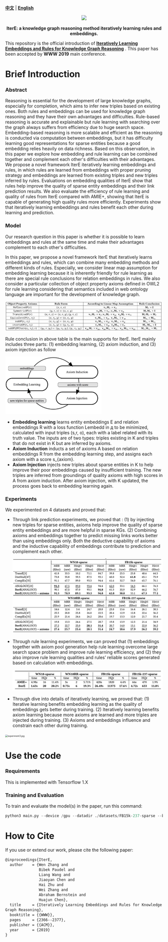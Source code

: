 [**中文**](https://github.com/wencolani/IterE/blob/master/README_CN.md) | [**English**](https://github.com/wencolani/IterE)

<p align="center">
    <a href="https://github.com/zjunlp/openue"> <img src="https://raw.githubusercontent.com/zjunlp/openue/master/docs/images/logo_zju_klab.png" width="400"/></a>
</p>

<p align="center">
  	<strong>IterE: a knowledge graph reasoning method iteratively learning rules and embeddings.</strong>
    </font>
</p>


This repository is the official introduction of **[Iteratively Learning Embeddings and Rules for Knowledge Graph Reasoning](https://dl.acm.org/doi/10.1145/3308558.3313612)** . This paper has been accepted by **WWW 2019** main conference. 


# Brief Introduction


### Abstract

Reasoning is essential for the development of large knowledge graphs, especially for completion, which aims to infer new triples based on existing ones. Both rules and embeddings can be used for knowledge graph reasoning and they have their own advantages and difficulties. Rule-based reasoning is accurate and explainable but rule learning with searching over the graph always suffers from efficiency due to huge search space. Embedding-based reasoning is more scalable and efficient as the reasoning is conducted via computation between embeddings, but it has difficulty learning good representations for sparse entities because a good embedding relies heavily on data richness. Based on this observation, in this paper we explore how embedding and rule learning can be combined together and complement each other's difficulties with their advantages. We propose a novel framework IterE iteratively learning embeddings and rules, in which rules are learned from embeddings with proper pruning strategy and embeddings are learned from existing triples and new triples inferred by rules. Evaluations on embedding qualities of IterE show that rules help improve the quality of sparse entity embeddings and their link prediction results. We also evaluate the efficiency of rule learning and quality of rules from IterE compared with AMIE+, showing that IterE is capable of generating high quality rules more efficiently. Experiments show that iteratively learning embeddings and rules benefit each other during learning and prediction.


### Model

Our research question in this paper is whether it is possible to learn embeddings and rules at the same time and make their advantages complement to each other's difficulties. 

In this paper, we propose a novel framework IterE that iteratively learns embeddings and rules, which can combine many embedding methods and different kinds of rules. Especially, we consider linear map assumption for embedding learning because it is inherently friendly for rule learning as there are special rule conclusions for relation embeddings in rules.  We also consider a particular collection of object property axioms defined in OWL2 for rule learning considering that semantics included in web ontology language are important for the development of knowledge graph.

<img src="figures/axioms.png" alt="axioms.png" style="zoom:100%;" />

Rule conclusion in above table is the main supports for IterE. IterE mainly includes three parts: (1) embedding learning, (2) axiom induction, and (3) axiom injection as follow  

<img src="./figures/IterE.jpg" alt="IterE.jpg" style="zoom:30%;" />

* **Embedding learning** learns entity embeddings E and relation embeddings R with a loss function Lembedd in д to be minimized, calculated with input triples (s,r, o), each with a label related with its truth value. The inputs are of two types: triples existing in K and triples that do not exist in K but are inferred by axioms.
* **Axiom Induction** inducts a set of axioms A based on relation embeddings R from the embedding learning step, and assigns each axiom with a score s_{axiom}.
* **Axiom Injection** injects new triples about sparse entities in K to help improve their poor embeddings caused by insufficient training. The new triples are inferred from groundings of quality axioms with high scores in A from axiom induction. After axiom injection, with K updated, the process goes back to embedding learning again. 

### Experiments

We experimented on 4 datasets and proved that:

* Through link prediction experiments, we proved that : (1) by injecting new triples for sparse entities, axioms help improve the quality of sparse entity embeddings and are more helpful in sparse KGs. (2) Combining axioms and embeddings together to predict missing links works better than using embeddings only. Both the deductive capability of axioms and the inductive capability of embeddings contribute to prediction and complement each other.  

  <img src="figures/experiment1.jpg" alt="experiment1.jpg" style="zoom:50%;" />

* Through rule learning experiments, we can proved that (1) embeddings together with axiom pool generation help rule learning overcome large search space problem and improve rule learning efficiency, and (2) they also improve rule learning qualities and rules’ reliable scores generated based on calculation with embeddings.

  <img src="figures/experiment2.jpg" alt="experiment2.jpg" style="zoom:50%;" />

* Through dive into details of iteratively learning, we proved that: (1) Iterative learning benefits embedding learning as the quality of embeddings gets better during training. (2) Iteratively learning benefits axiom learning because more axioms are learned and more triples are injected during training. (3) Axioms and embeddings influence and constrain each other during training. 

<img src="/Users/wen/Documents/1事项/202108-github开源readme准备/IterE README/figures/experiment3.jpg" alt="experiment3.jpg" style="zoom:50%;" />

# Use the code

### Requirements

This is implemented with Tensorflow 1.X 

### Training and Evaluation

To train and evaluate the model(s) in the paper, run this command:

```python
python3 main.py --device /gpu --datadir ./datasets/FB15k-237-sparse --batch_size 2048 --dim 200 --test_batch_size 50 --max_epoch 100 --test_per_iter 100 --num_test 3000 --axiom_weight 0.1 --optimize Adam --lr 0.001 --neg_samples 2 --regularizer_weight 0.00001 --save_dir ./save/0825AE1 --update_axiom_per 1 --axiom_probability 0.95 --triple_generator 3
```

# How to Cite

If you use or extend our work, please cite the following paper:

```
@inproceedings{IterE,
  author    = {Wen Zhang and
               Bibek Paudel and
               Liang Wang and
               Jiaoyan Chen and
               Hai Zhu and
               Wei Zhang and
               Abraham Bernstein and
               Huajun Chen},
  title     = {Iteratively Learning Embeddings and Rules for Knowledge Graph Reasoning},
  booktitle = {{WWW}},
  pages     = {2366--2377},
  publisher = {{ACM}},
  year      = {2019}
}
```
